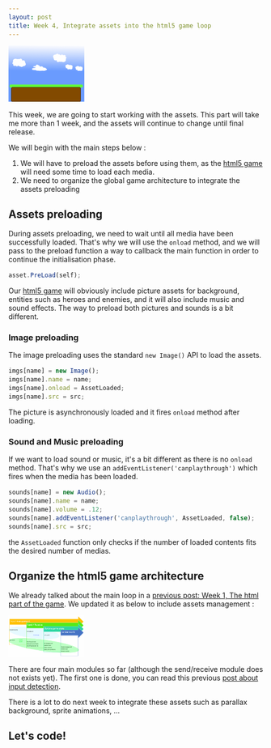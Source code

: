 ```yaml
---
layout: post
title: Week 4, Integrate assets into the html5 game loop
---
```



<img src="/images/posts/2015-10-09/excerpt.png" alt="excerpt picture" style="width:150px;height:111px;">

This week, we are going to start working with the assets. This part will take me more than 1 week, and the assets will continue to change until final release.

We will begin with the main steps below :
1. We will have to preload the assets before using them, as the [html5 game](http://givemehtml5.github.io) will need some time to load each media.
2. We need to organize the global game architecture to integrate the assets preloading


## <a name="assets_preloading"></a>Assets preloading

During assets preloading, we need to wait until all media have been successfully loaded.
That's why we will use the `onload` method, and we will pass to the preload function a way to callback the main function in order to continue the initialisation phase.

```javascript
asset.PreLoad(self);
```

Our [html5 game](http://givemehtml5.github.io) will obviously include picture assets for background, entities such as heroes and enemies, and it will also include music and sound effects.
The way to preload both pictures and sounds is a bit different.

### Image preloading

The image preloading uses the standard `new Image()` API to load the assets.

```javascript
imgs[name] = new Image();
imgs[name].name = name;
imgs[name].onload = AssetLoaded;
imgs[name].src = src;
```

The picture is asynchronously loaded and it fires `onload` method after loading.


### Sound and Music preloading

If we want to load sound or music, it's a bit different as there is no `onload` method.
That's why we use an `addEventListener('canplaythrough')` which fires when the media has been loaded.

```javascript
sounds[name] = new Audio();
sounds[name].name = name;
sounds[name].volume = .12;
sounds[name].addEventListener('canplaythrough', AssetLoaded, false);
sounds[name].src = src;
```

the `AssetLoaded` function only checks if the number of loaded contents fits the desired number of medias.


## <a name="game_architecture"></a>Organize the html5 game architecture

We already talked about the main loop in a [previous post: Week 1, The html part of the game](http://givemehtml5.github.io/Day-0-A-long-journey/#game_engine).
We updated it as below to include assets management :

<img src="/images/posts/2015-10-09/1.png" alt="main loop 1" style="width:150px;height:auto;">

There are four main modules so far (although the send/receive module does not exists yet).
The first one is done, you can read this previous [post about input detection](http://givemehtml5.github.io/Week-2-input-detection/).


There is a lot to do next week to integrate these assets such as parallax background, sprite animations, ...

## Let's code!
